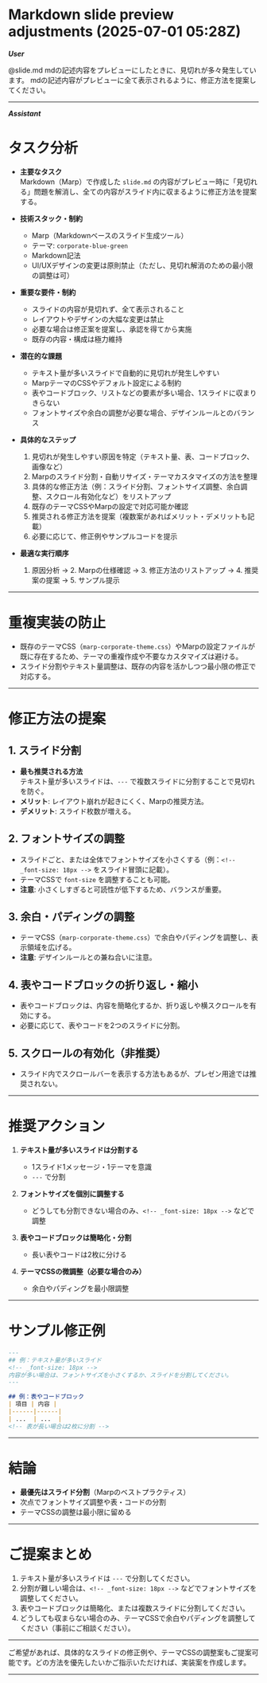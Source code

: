 <!-- Generated by SpecStory -->

# Markdown slide preview adjustments (2025-07-01 05:28Z)

_**User**_

@slide.md mdの記述内容をプレビューにしたときに、見切れが多々発生しています。
mdの記述内容がプレビューに全て表示されるように、修正方法を提案してください。

---

_**Assistant**_

# タスク分析

- **主要なタスク**  
  Markdown（Marp）で作成した `slide.md` の内容がプレビュー時に「見切れる」問題を解消し、全ての内容がスライド内に収まるように修正方法を提案する。

- **技術スタック・制約**  
  - Marp（Markdownベースのスライド生成ツール）
  - テーマ: `corporate-blue-green`
  - Markdown記法
  - UI/UXデザインの変更は原則禁止（ただし、見切れ解消のための最小限の調整は可）

- **重要な要件・制約**  
  - スライドの内容が見切れず、全て表示されること
  - レイアウトやデザインの大幅な変更は禁止
  - 必要な場合は修正案を提案し、承認を得てから実施
  - 既存の内容・構成は極力維持

- **潜在的な課題**  
  - テキスト量が多いスライドで自動的に見切れが発生しやすい
  - MarpテーマのCSSやデフォルト設定による制約
  - 表やコードブロック、リストなどの要素が多い場合、1スライドに収まりきらない
  - フォントサイズや余白の調整が必要な場合、デザインルールとのバランス

- **具体的なステップ**  
  1. 見切れが発生しやすい原因を特定（テキスト量、表、コードブロック、画像など）
  2. Marpのスライド分割・自動リサイズ・テーマカスタマイズの方法を整理
  3. 具体的な修正方法（例：スライド分割、フォントサイズ調整、余白調整、スクロール有効化など）をリストアップ
  4. 既存のテーマCSSやMarpの設定で対応可能か確認
  5. 推奨される修正方法を提案（複数案があればメリット・デメリットも記載）
  6. 必要に応じて、修正例やサンプルコードを提示

- **最適な実行順序**  
  1. 原因分析 → 2. Marpの仕様確認 → 3. 修正方法のリストアップ → 4. 推奨案の提案 → 5. サンプル提示

---

# 重複実装の防止

- 既存のテーマCSS（`marp-corporate-theme.css`）やMarpの設定ファイルが既に存在するため、テーマの重複作成や不要なカスタマイズは避ける。
- スライド分割やテキスト量調整は、既存の内容を活かしつつ最小限の修正で対応する。

---

# 修正方法の提案

## 1. スライド分割
- **最も推奨される方法**  
  テキスト量が多いスライドは、`---` で複数スライドに分割することで見切れを防ぐ。
- **メリット**: レイアウト崩れが起きにくく、Marpの推奨方法。
- **デメリット**: スライド枚数が増える。

## 2. フォントサイズの調整
- スライドごと、または全体でフォントサイズを小さくする（例：`<!-- _font-size: 18px -->` をスライド冒頭に記載）。
- テーマCSSで `font-size` を調整することも可能。
- **注意**: 小さくしすぎると可読性が低下するため、バランスが重要。

## 3. 余白・パディングの調整
- テーマCSS（`marp-corporate-theme.css`）で余白やパディングを調整し、表示領域を広げる。
- **注意**: デザインルールとの兼ね合いに注意。

## 4. 表やコードブロックの折り返し・縮小
- 表やコードブロックは、内容を簡略化するか、折り返しや横スクロールを有効にする。
- 必要に応じて、表やコードを2つのスライドに分割。

## 5. スクロールの有効化（非推奨）
- スライド内でスクロールバーを表示する方法もあるが、プレゼン用途では推奨されない。

---

# 推奨アクション

1. **テキスト量が多いスライドは分割する**  
   - 1スライド1メッセージ・1テーマを意識
   - `---` で分割

2. **フォントサイズを個別に調整する**  
   - どうしても分割できない場合のみ、`<!-- _font-size: 18px -->` などで調整

3. **表やコードブロックは簡略化・分割**  
   - 長い表やコードは2枚に分ける

4. **テーマCSSの微調整（必要な場合のみ）**  
   - 余白やパディングを最小限調整

---

# サンプル修正例

```markdown
---
## 例：テキスト量が多いスライド
<!-- _font-size: 18px -->
内容が多い場合は、フォントサイズを小さくするか、スライドを分割してください。
---

## 例：表やコードブロック
| 項目 | 内容 |
|------|------|
| ...  | ...  |
<!-- 表が長い場合は2枚に分割 -->
```

---

# 結論

- **最優先はスライド分割**（Marpのベストプラクティス）
- 次点でフォントサイズ調整や表・コードの分割
- テーマCSSの調整は最小限に留める

---

# ご提案まとめ

1. テキスト量が多いスライドは `---` で分割してください。
2. 分割が難しい場合は、`<!-- _font-size: 18px -->` などでフォントサイズを調整してください。
3. 表やコードブロックは簡略化、または複数スライドに分割してください。
4. どうしても収まらない場合のみ、テーマCSSで余白やパディングを調整してください（事前にご相談ください）。

---

ご希望があれば、具体的なスライドの修正例や、テーマCSSの調整案もご提案可能です。どの方法を優先したいかご指示いただければ、実装案を作成します。

---

